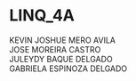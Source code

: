 # LINQ_4A
KEVIN JOSHUE MERO AVILA   
JOSE MOREIRA CASTRO   
JULEYDY BAQUE DELGADO   
GABRIELA ESPINOZA DELGADO   
